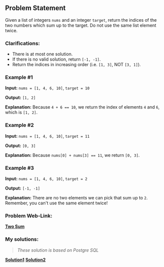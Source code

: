 ## Problem Statement

Given a list of integers `nums` and an integer `target`, return the indices of the two numbers which sum up to the target. Do not use the same list element twice.

### Clarifications:
- There is at most one solution.
- If there is no valid solution, return `[-1, -1]`.
- Return the indices in increasing order (i.e. `[1, 3]`, NOT `[3, 1]`).

### Example #1
**Input:** `nums = [1, 4, 6, 10]`, `target = 10`

**Output:** `[1, 2]`

**Explanation:** Because `4 + 6 == 10`, we return the index of elements `4` and `6`, which is `[1, 2]`.

### Example #2
**Input:** `nums = [1, 4, 6, 10]`, `target = 11`

**Output:** `[0, 3]`

**Explanation:** Because `nums[0] + nums[3] == 11`, we return `[0, 3]`.

### Example #3
**Input:** `nums = [1, 4, 6, 10]`, `target = 2`

**Output:** `[-1, -1]`

**Explanation:** There are no two elements we can pick that sum up to `2`. Remember, you can't use the same element twice!

### Problem Web-Link:
**[Two Sum](https://datalemur.com/questions/python-two-sum)**

### My solutions:
> *These solution is based on Postgre SQL*

**[Solution1](https://github.com/RahulRoy-rsp/CodingProblems/blob/main/Two_Sum/two_sum_1.py)**
**[Solution2](https://github.com/RahulRoy-rsp/CodingProblems/blob/main/Two_Sum/two_sum_2.py)**